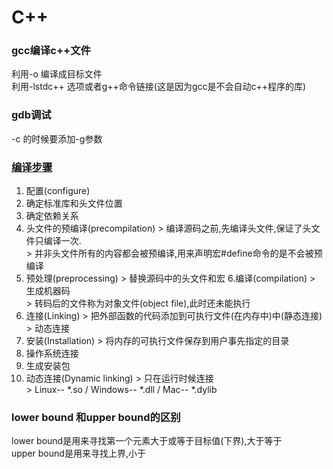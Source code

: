 # C++
### gcc编译c++文件
利用-o 编译成目标文件  
利用-lstdc++ 选项或者g++命令链接(这是因为gcc是不会自动c++程序的库)

### gdb调试
-c 的时候要添加-g参数
### [编译步骤](http://www.ruanyifeng.com/blog/2014/11/compiler.html)
  1. 配置(configure)
  2. 确定标准库和头文件位置
  3. 确定依赖关系
  4. 头文件的预编译(precompilation)
    > 编译源码之前,先编译头文件,保证了头文件只编译一次.  
    > 并非头文件所有的内容都会被预编译,用来声明宏#define命令的是不会被预编译
  5. 预处理(preprocessing)
    > 替换源码中的头文件和宏
  6.编译(compilation)
    > 生成机器码  
    > 转码后的文件称为对象文件(object file),此时还未能执行
  7. 连接(Linking)
    > 把外部函数的代码添加到可执行文件(在内存中)中(静态连接)  
    > 动态连接
  8. 安装(Installation)
    > 将内存的可执行文件保存到用户事先指定的目录
  9. 操作系统连接
  10. 生成安装包
  11. 动态连接(Dynamic linking)
    > 只在运行时候连接  
    > Linux-- *.so /  Windows-- *.dll / Mac-- *.dylib
  
### lower bound 和upper bound的区别
lower bound是用来寻找第一个元素大于或等于目标值(下界),大于等于  
upper bound是用来寻找上界,小于
